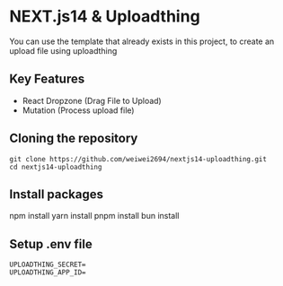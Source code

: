 # NEXT.js14 & Uploadthing

You can use the template that already exists in this project, to create an upload file using uploadthing

## Key Features
- React Dropzone (Drag File to Upload)
- Mutation (Process upload file)

## Cloning the repository
```
git clone https://github.com/weiwei2694/nextjs14-uploadthing.git
cd nextjs14-uploadthing
```

## Install packages
npm install
yarn install
pnpm install
bun install

## Setup .env file
```
UPLOADTHING_SECRET=
UPLOADTHING_APP_ID=
```
